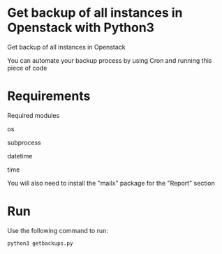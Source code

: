 # Get backup of all instances in Openstack with Python3
Get backup of all instances in Openstack

You can automate your backup process by using Cron and running this piece of code

# Requirements

Required modules 

os
  
subprocess

datetime

time


You will also need to install the "mailx" package for the "Report" section

# Run

Use the following command to run:

<code>python3 getbackups.py</code>
